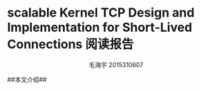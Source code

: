 scalable Kernel TCP Design and Implementation for Short-Lived Connections 阅读报告
============

<center>毛海宇 2015310607 </center>

##本文介绍##


